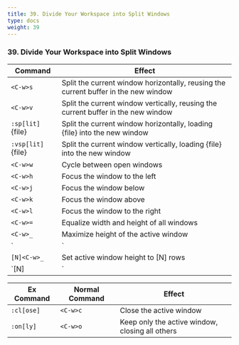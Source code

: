 ```yaml
---
title: 39. Divide Your Workspace into Split Windows
type: docs
weight: 39
---
```


### 39. Divide Your Workspace into Split Windows

|Command | Effect|
|--------|-------|
|`<C-w>s` | Split the current window horizontally, reusing the current buffer in the new window |
|`<C-w>v` | Split the current window vertically, reusing the current buffer in the new window |
|`:sp[lit]` {file} | Split the current window horizontally, loading {file} into the new window|
|`:vsp[lit]` {file} | Split the current window vertically, loading {file} into the new window |
|`<C-w>w` | Cycle between open windows|
|`<C-w>h` | Focus the window to the left|
|`<C-w>j` | Focus the window below|
|`<C-w>k` | Focus the window above|
|`<C-w>l` | Focus the window to the right|
|`<C-w>=` | Equalize width and height of all windows|
|`<C-w>_` | Maximize height of the active window|
|`<C-w>|` | Maximize width of the active window|
|`[N]<C-w>_` | Set active window height to [N] rows|
|`[N]<C-w>|` | Set active window width to [N] columns|


|Ex Command | Normal Command  | Effect|
|-----------|-----------------|-------|
|`:cl[ose]` | `<C-w>c` | Close the active window|
|`:on[ly]` | `<C-w>o`  | Keep only the active window, closing all others|
